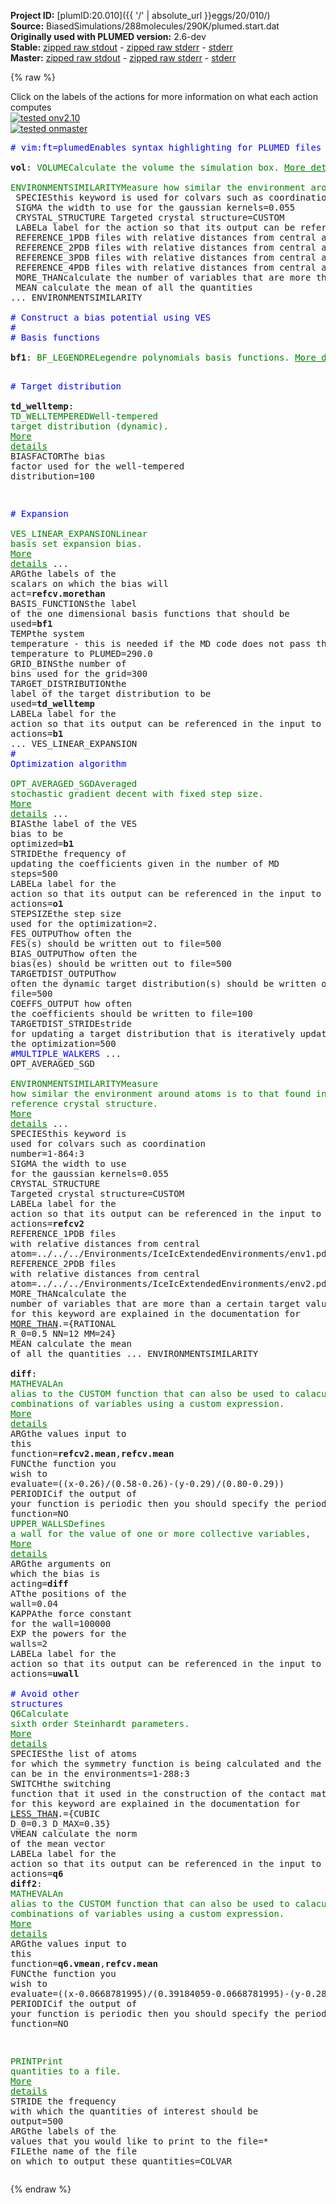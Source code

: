 **Project ID:** [plumID:20.010]({{ '/' | absolute_url }}eggs/20/010/)  
**Source:** BiasedSimulations/288molecules/290K/plumed.start.dat  
**Originally used with PLUMED version:** 2.6-dev  
**Stable:** [zipped raw stdout](plumed.start.dat.plumed.stdout.txt.zip) - [zipped raw stderr](plumed.start.dat.plumed.stderr.txt.zip) - [stderr](plumed.start.dat.plumed.stderr)  
**Master:** [zipped raw stdout](plumed.start.dat.plumed_master.stdout.txt.zip) - [zipped raw stderr](plumed.start.dat.plumed_master.stderr.txt.zip) - [stderr](plumed.start.dat.plumed_master.stderr)  

{% raw %}
<div class="plumedpreheader">
<div class="headerInfo" id="value_details_data/BiasedSimulations/288molecules/290K/plumed.start.dat"> Click on the labels of the actions for more information on what each action computes </div>
<div class="containerBadge">
<div class="headerBadge"><a href="plumed.start.dat.plumed.stderr"><img src="https://img.shields.io/badge/v2.10-passing-green.svg" alt="tested onv2.10" /></a></div>
<div class="headerBadge"><a href="plumed.start.dat.plumed_master.stderr"><img src="https://img.shields.io/badge/master-passing-green.svg" alt="tested onmaster" /></a></div>
</div>
</div>
<pre class="plumedlisting">
<span class="plumedtooltip" style="color:blue"># vim:ft=plumed<span class="right">Enables syntax highlighting for PLUMED files in vim. See <a href="https://www.plumed.org/doc-master/user-doc/html/vim">here for more details. </a><i></i></span></span>
<br/><b name="data/BiasedSimulations/288molecules/290K/plumed.start.datvol" onclick='showPath("data/BiasedSimulations/288molecules/290K/plumed.start.dat","data/BiasedSimulations/288molecules/290K/plumed.start.datvol","data/BiasedSimulations/288molecules/290K/plumed.start.datvol","brown")'>vol</b>: <span class="plumedtooltip" style="color:green">VOLUME<span class="right">Calculate the volume the simulation box. <a href="https://www.plumed.org/doc-master/user-doc/html/VOLUME" style="color:green">More details</a><i></i></span></span>
<br/><span style="display:none;" id="data/BiasedSimulations/288molecules/290K/plumed.start.datvol">The VOLUME action with label <b>vol</b> calculates the volume of simulation box</span><span class="plumedtooltip" style="color:green">ENVIRONMENTSIMILARITY<span class="right">Measure how similar the environment around atoms is to that found in some reference crystal structure. <a href="https://www.plumed.org/doc-master/user-doc/html/ENVIRONMENTSIMILARITY" style="color:green">More details</a><i></i></span></span> ...
 <span class="plumedtooltip">SPECIES<span class="right">this keyword is used for colvars such as coordination number<i></i></span></span>=1-864:3
 <span class="plumedtooltip">SIGMA<span class="right"> the width to use for the gaussian kernels<i></i></span></span>=0.055
 <span class="plumedtooltip">CRYSTAL_STRUCTURE<span class="right"> Targeted crystal structure<i></i></span></span>=CUSTOM
 <span class="plumedtooltip">LABEL<span class="right">a label for the action so that its output can be referenced in the input to other actions<i></i></span></span>=<b name="data/BiasedSimulations/288molecules/290K/plumed.start.datrefcv" onclick='showPath("data/BiasedSimulations/288molecules/290K/plumed.start.dat","data/BiasedSimulations/288molecules/290K/plumed.start.datrefcv","data/BiasedSimulations/288molecules/290K/plumed.start.datrefcv","brown")'>refcv</b>
 <span class="plumedtooltip">REFERENCE_1<span class="right">PDB files with relative distances from central atom<i></i></span></span>=../../../Environments/IceIhExtendedEnvironments/env1.pdb
 <span class="plumedtooltip">REFERENCE_2<span class="right">PDB files with relative distances from central atom<i></i></span></span>=../../../Environments/IceIhExtendedEnvironments/env2.pdb
 <span class="plumedtooltip">REFERENCE_3<span class="right">PDB files with relative distances from central atom<i></i></span></span>=../../../Environments/IceIhExtendedEnvironments/env3.pdb
 <span class="plumedtooltip">REFERENCE_4<span class="right">PDB files with relative distances from central atom<i></i></span></span>=../../../Environments/IceIhExtendedEnvironments/env4.pdb
 <span class="plumedtooltip">MORE_THAN<span class="right">calculate the number of variables that are more than a certain target value. Options for this keyword are explained in the documentation for <a href="https://www.plumed.org/doc-master/user-doc/html/MORE_THAN">MORE_THAN</a>.<i></i></span></span>={RATIONAL R_0=0.5 NN=12 MM=24}
 <span class="plumedtooltip">MEAN<span class="right"> calculate the mean of all the quantities<i></i></span></span>
... ENVIRONMENTSIMILARITY
<br/><span style="color:blue" class="comment"># Construct a bias potential using VES</span>
<span style="color:blue" class="comment">#</span>
<span style="color:blue" class="comment"># Basis functions</span>
<br/><span style="display:none;" id="data/BiasedSimulations/288molecules/290K/plumed.start.datrefcv">The ENVIRONMENTSIMILARITY action with label <b>refcv</b> calculates the following quantities:<table  align="center" frame="void" width="95%" cellpadding="5%"><tr><td width="5%"><b> Quantity </b>  </td><td><b> Description </b> </td></tr><tr><td width="5%">refcv.value</td><td>the environmental similar parameter for each of the input atoms</td></tr><tr><td width="5%">refcv.morethan</td><td>the number of colvars that have a value more than a threshold</td></tr><tr><td width="5%">refcv.mean</td><td>the mean of the colvars</td></tr></table></span><b name="data/BiasedSimulations/288molecules/290K/plumed.start.datbf1" onclick='showPath("data/BiasedSimulations/288molecules/290K/plumed.start.dat","data/BiasedSimulations/288molecules/290K/plumed.start.datbf1","data/BiasedSimulations/288molecules/290K/plumed.start.datbf1","brown")'>bf1</b>: <span class="plumedtooltip" style="color:green">BF_LEGENDRE<span class="right">Legendre polynomials basis functions. <a href="https://www.plumed.org/doc-master/user-doc/html/BF_LEGENDRE" style="color:green">More details</a><i></i></span></span> <span class="plumedtooltip">ORDER<span class="right">The order of the basis function expansion<i></i></span></span>=20 <span class="plumedtooltip">MINIMUM<span class="right">The minimum of the interval on which the basis functions are defined<i></i></span></span>=0.0 <span class="plumedtooltip">MAXIMUM<span class="right">The maximum of the interval on which the basis functions are defined<i></i></span></span>=288.0

<span style="color:blue" class="comment"># Target distribution</span>
<br/><span style="display:none;" id="data/BiasedSimulations/288molecules/290K/plumed.start.datbf1">The BF_LEGENDRE action with label <b>bf1</b> calculates something</span><b name="data/BiasedSimulations/288molecules/290K/plumed.start.dattd_welltemp" onclick='showPath("data/BiasedSimulations/288molecules/290K/plumed.start.dat","data/BiasedSimulations/288molecules/290K/plumed.start.dattd_welltemp","data/BiasedSimulations/288molecules/290K/plumed.start.dattd_welltemp","brown")'>td_welltemp</b>: <span class="plumedtooltip" style="color:green">TD_WELLTEMPERED<span class="right">Well-tempered target distribution (dynamic). <a href="https://www.plumed.org/doc-master/user-doc/html/TD_WELLTEMPERED" style="color:green">More details</a><i></i></span></span> <span class="plumedtooltip">BIASFACTOR<span class="right">The bias factor used for the well-tempered distribution<i></i></span></span>=100

<span style="color:blue" class="comment"># Expansion</span>
<br/><span style="display:none;" id="data/BiasedSimulations/288molecules/290K/plumed.start.dattd_welltemp">The TD_WELLTEMPERED action with label <b>td_welltemp</b> calculates something</span><span class="plumedtooltip" style="color:green">VES_LINEAR_EXPANSION<span class="right">Linear basis set expansion bias. <a href="https://www.plumed.org/doc-master/user-doc/html/VES_LINEAR_EXPANSION" style="color:green">More details</a><i></i></span></span> ...
 <span class="plumedtooltip">ARG<span class="right">the labels of the scalars on which the bias will act<i></i></span></span>=<b name="data/BiasedSimulations/288molecules/290K/plumed.start.datrefcv">refcv.morethan</b>
 <span class="plumedtooltip">BASIS_FUNCTIONS<span class="right">the label of the one dimensional basis functions that should be used<i></i></span></span>=<b name="data/BiasedSimulations/288molecules/290K/plumed.start.datbf1">bf1</b>
 <span class="plumedtooltip">TEMP<span class="right">the system temperature - this is needed if the MD code does not pass the temperature to PLUMED<i></i></span></span>=290.0
 <span class="plumedtooltip">GRID_BINS<span class="right">the number of bins used for the grid<i></i></span></span>=300
 <span class="plumedtooltip">TARGET_DISTRIBUTION<span class="right">the label of the target distribution to be used<i></i></span></span>=<b name="data/BiasedSimulations/288molecules/290K/plumed.start.dattd_welltemp">td_welltemp</b>
 <span class="plumedtooltip">LABEL<span class="right">a label for the action so that its output can be referenced in the input to other actions<i></i></span></span>=<b name="data/BiasedSimulations/288molecules/290K/plumed.start.datb1" onclick='showPath("data/BiasedSimulations/288molecules/290K/plumed.start.dat","data/BiasedSimulations/288molecules/290K/plumed.start.datb1","data/BiasedSimulations/288molecules/290K/plumed.start.datb1","brown")'>b1</b>
... VES_LINEAR_EXPANSION
<br/><span style="color:blue" class="comment"># Optimization algorithm</span>
<br/><span style="display:none;" id="data/BiasedSimulations/288molecules/290K/plumed.start.datb1">The VES_LINEAR_EXPANSION action with label <b>b1</b> calculates the following quantities:<table  align="center" frame="void" width="95%" cellpadding="5%"><tr><td width="5%"><b> Quantity </b>  </td><td><b> Description </b> </td></tr><tr><td width="5%">b1.bias</td><td>the instantaneous value of the bias potential</td></tr><tr><td width="5%">b1.force2</td><td>the instantaneous value of the squared force due to this bias potential</td></tr></table></span><span class="plumedtooltip" style="color:green">OPT_AVERAGED_SGD<span class="right">Averaged stochastic gradient decent with fixed step size. <a href="https://www.plumed.org/doc-master/user-doc/html/OPT_AVERAGED_SGD" style="color:green">More details</a><i></i></span></span> ...
  <span class="plumedtooltip">BIAS<span class="right">the label of the VES bias to be optimized<i></i></span></span>=<b name="data/BiasedSimulations/288molecules/290K/plumed.start.datb1">b1</b>
  <span class="plumedtooltip">STRIDE<span class="right">the frequency of updating the coefficients given in the number of MD steps<i></i></span></span>=500
  <span class="plumedtooltip">LABEL<span class="right">a label for the action so that its output can be referenced in the input to other actions<i></i></span></span>=<b name="data/BiasedSimulations/288molecules/290K/plumed.start.dato1" onclick='showPath("data/BiasedSimulations/288molecules/290K/plumed.start.dat","data/BiasedSimulations/288molecules/290K/plumed.start.dato1","data/BiasedSimulations/288molecules/290K/plumed.start.dato1","brown")'>o1</b>
  <span class="plumedtooltip">STEPSIZE<span class="right">the step size used for the optimization<i></i></span></span>=2.
  <span class="plumedtooltip">FES_OUTPUT<span class="right">how often the FES(s) should be written out to file<i></i></span></span>=500
  <span class="plumedtooltip">BIAS_OUTPUT<span class="right">how often the bias(es) should be written out to file<i></i></span></span>=500
  <span class="plumedtooltip">TARGETDIST_OUTPUT<span class="right">how often the dynamic target distribution(s) should be written out to file<i></i></span></span>=500
  <span class="plumedtooltip">COEFFS_OUTPUT<span class="right"> how often the coefficients should be written to file<i></i></span></span>=100
  <span class="plumedtooltip">TARGETDIST_STRIDE<span class="right">stride for updating a target distribution that is iteratively updated during the optimization<i></i></span></span>=500
  <span style="color:blue" class="comment">#MULTIPLE_WALKERS</span>
... OPT_AVERAGED_SGD
<br/><span style="display:none;" id="data/BiasedSimulations/288molecules/290K/plumed.start.dato1">The OPT_AVERAGED_SGD action with label <b>o1</b> calculates the following quantities:<table  align="center" frame="void" width="95%" cellpadding="5%"><tr><td width="5%"><b> Quantity </b>  </td><td><b> Description </b> </td></tr><tr><td width="5%">o1.value</td><td>a scalar</td></tr></table></span><span class="plumedtooltip" style="color:green">ENVIRONMENTSIMILARITY<span class="right">Measure how similar the environment around atoms is to that found in some reference crystal structure. <a href="https://www.plumed.org/doc-master/user-doc/html/ENVIRONMENTSIMILARITY" style="color:green">More details</a><i></i></span></span> ...
 <span class="plumedtooltip">SPECIES<span class="right">this keyword is used for colvars such as coordination number<i></i></span></span>=1-864:3
 <span class="plumedtooltip">SIGMA<span class="right"> the width to use for the gaussian kernels<i></i></span></span>=0.055
 <span class="plumedtooltip">CRYSTAL_STRUCTURE<span class="right"> Targeted crystal structure<i></i></span></span>=CUSTOM
 <span class="plumedtooltip">LABEL<span class="right">a label for the action so that its output can be referenced in the input to other actions<i></i></span></span>=<b name="data/BiasedSimulations/288molecules/290K/plumed.start.datrefcv2" onclick='showPath("data/BiasedSimulations/288molecules/290K/plumed.start.dat","data/BiasedSimulations/288molecules/290K/plumed.start.datrefcv2","data/BiasedSimulations/288molecules/290K/plumed.start.datrefcv2","brown")'>refcv2</b>
 <span class="plumedtooltip">REFERENCE_1<span class="right">PDB files with relative distances from central atom<i></i></span></span>=../../../Environments/IceIcExtendedEnvironments/env1.pdb
 <span class="plumedtooltip">REFERENCE_2<span class="right">PDB files with relative distances from central atom<i></i></span></span>=../../../Environments/IceIcExtendedEnvironments/env2.pdb
 <span class="plumedtooltip">MORE_THAN<span class="right">calculate the number of variables that are more than a certain target value. Options for this keyword are explained in the documentation for <a href="https://www.plumed.org/doc-master/user-doc/html/MORE_THAN">MORE_THAN</a>.<i></i></span></span>={RATIONAL R_0=0.5 NN=12 MM=24}
 <span class="plumedtooltip">MEAN<span class="right"> calculate the mean of all the quantities<i></i></span></span>
... ENVIRONMENTSIMILARITY
<br/><span style="display:none;" id="data/BiasedSimulations/288molecules/290K/plumed.start.datrefcv2">The ENVIRONMENTSIMILARITY action with label <b>refcv2</b> calculates the following quantities:<table  align="center" frame="void" width="95%" cellpadding="5%"><tr><td width="5%"><b> Quantity </b>  </td><td><b> Description </b> </td></tr><tr><td width="5%">refcv2.value</td><td>the environmental similar parameter for each of the input atoms</td></tr><tr><td width="5%">refcv2.morethan</td><td>the number of colvars that have a value more than a threshold</td></tr><tr><td width="5%">refcv2.mean</td><td>the mean of the colvars</td></tr></table></span><b name="data/BiasedSimulations/288molecules/290K/plumed.start.datdiff" onclick='showPath("data/BiasedSimulations/288molecules/290K/plumed.start.dat","data/BiasedSimulations/288molecules/290K/plumed.start.datdiff","data/BiasedSimulations/288molecules/290K/plumed.start.datdiff","brown")'>diff</b>: <span class="plumedtooltip" style="color:green">MATHEVAL<span class="right">An alias to the CUSTOM function that can also be used to calaculate combinations of variables using a custom expression. <a href="https://www.plumed.org/doc-master/user-doc/html/MATHEVAL" style="color:green">More details</a><i></i></span></span> <span class="plumedtooltip">ARG<span class="right">the values input to this function<i></i></span></span>=<b name="data/BiasedSimulations/288molecules/290K/plumed.start.datrefcv2">refcv2.mean</b>,<b name="data/BiasedSimulations/288molecules/290K/plumed.start.datrefcv">refcv.mean</b> <span class="plumedtooltip">FUNC<span class="right">the function you wish to evaluate<i></i></span></span>=((x-0.26)/(0.58-0.26)-(y-0.29)/(0.80-0.29)) <span class="plumedtooltip">PERIODIC<span class="right">if the output of your function is periodic then you should specify the periodicity of the function<i></i></span></span>=NO
<span style="display:none;" id="data/BiasedSimulations/288molecules/290K/plumed.start.datdiff">The MATHEVAL action with label <b>diff</b> calculates the following quantities:<table  align="center" frame="void" width="95%" cellpadding="5%"><tr><td width="5%"><b> Quantity </b>  </td><td><b> Description </b> </td></tr><tr><td width="5%">diff.value</td><td>an arbitrary function</td></tr></table></span><span class="plumedtooltip" style="color:green">UPPER_WALLS<span class="right">Defines a wall for the value of one or more collective variables, <a href="https://www.plumed.org/doc-master/user-doc/html/UPPER_WALLS" style="color:green">More details</a><i></i></span></span> <span class="plumedtooltip">ARG<span class="right">the arguments on which the bias is acting<i></i></span></span>=<b name="data/BiasedSimulations/288molecules/290K/plumed.start.datdiff">diff</b> <span class="plumedtooltip">AT<span class="right">the positions of the wall<i></i></span></span>=0.04 <span class="plumedtooltip">KAPPA<span class="right">the force constant for the wall<i></i></span></span>=100000 <span class="plumedtooltip">EXP<span class="right"> the powers for the walls<i></i></span></span>=2 <span class="plumedtooltip">LABEL<span class="right">a label for the action so that its output can be referenced in the input to other actions<i></i></span></span>=<b name="data/BiasedSimulations/288molecules/290K/plumed.start.datuwall" onclick='showPath("data/BiasedSimulations/288molecules/290K/plumed.start.dat","data/BiasedSimulations/288molecules/290K/plumed.start.datuwall","data/BiasedSimulations/288molecules/290K/plumed.start.datuwall","brown")'>uwall</b>
<br/><span style="color:blue" class="comment"># Avoid other structures</span>
<span style="display:none;" id="data/BiasedSimulations/288molecules/290K/plumed.start.datuwall">The UPPER_WALLS action with label <b>uwall</b> calculates the following quantities:<table  align="center" frame="void" width="95%" cellpadding="5%"><tr><td width="5%"><b> Quantity </b>  </td><td><b> Description </b> </td></tr><tr><td width="5%">uwall.bias</td><td>the instantaneous value of the bias potential</td></tr><tr><td width="5%">uwall.force2</td><td>the instantaneous value of the squared force due to this bias potential</td></tr></table></span><span class="plumedtooltip" style="color:green">Q6<span class="right">Calculate sixth order Steinhardt parameters. <a href="https://www.plumed.org/doc-master/user-doc/html/Q6" style="color:green">More details</a><i></i></span></span> <span class="plumedtooltip">SPECIES<span class="right">the list of atoms for which the symmetry function is being calculated and the atoms that can be in the environments<i></i></span></span>=1-288:3 <span class="plumedtooltip">SWITCH<span class="right">the switching function that it used in the construction of the contact matrix. Options for this keyword are explained in the documentation for <a href="https://www.plumed.org/doc-master/user-doc/html/LESS_THAN">LESS_THAN</a>.<i></i></span></span>={CUBIC D_0=0.3 D_MAX=0.35} <span class="plumedtooltip">VMEAN<span class="right"> calculate the norm of the mean vector<i></i></span></span> <span class="plumedtooltip">LABEL<span class="right">a label for the action so that its output can be referenced in the input to other actions<i></i></span></span>=<b name="data/BiasedSimulations/288molecules/290K/plumed.start.datq6" onclick='showPath("data/BiasedSimulations/288molecules/290K/plumed.start.dat","data/BiasedSimulations/288molecules/290K/plumed.start.datq6","data/BiasedSimulations/288molecules/290K/plumed.start.datq6","brown")'>q6</b>
<span style="display:none;" id="data/BiasedSimulations/288molecules/290K/plumed.start.datq6">The Q6 action with label <b>q6</b> calculates the following quantities:<table  align="center" frame="void" width="95%" cellpadding="5%"><tr><td width="5%"><b> Quantity </b>  </td><td><b> Description </b> </td></tr><tr><td width="5%">q6._vmean</td><td>the norm of the mean vector</td></tr><tr><td width="5%">q6.value</td><td>the norms of the vectors of spherical harmonic coefficients</td></tr></table></span><b name="data/BiasedSimulations/288molecules/290K/plumed.start.datdiff2" onclick='showPath("data/BiasedSimulations/288molecules/290K/plumed.start.dat","data/BiasedSimulations/288molecules/290K/plumed.start.datdiff2","data/BiasedSimulations/288molecules/290K/plumed.start.datdiff2","brown")'>diff2</b>: <span class="plumedtooltip" style="color:green">MATHEVAL<span class="right">An alias to the CUSTOM function that can also be used to calaculate combinations of variables using a custom expression. <a href="https://www.plumed.org/doc-master/user-doc/html/MATHEVAL" style="color:green">More details</a><i></i></span></span> <span class="plumedtooltip">ARG<span class="right">the values input to this function<i></i></span></span>=<b name="data/BiasedSimulations/288molecules/290K/plumed.start.datq6">q6.vmean</b>,<b name="data/BiasedSimulations/288molecules/290K/plumed.start.datrefcv">refcv.mean</b> <span class="plumedtooltip">FUNC<span class="right">the function you wish to evaluate<i></i></span></span>=((x-0.0668781995)/(0.39184059-0.0668781995)-(y-0.2899390548628429)/(0.7838534089775562-0.2899390548628429)) <span class="plumedtooltip">PERIODIC<span class="right">if the output of your function is periodic then you should specify the periodicity of the function<i></i></span></span>=NO


<span style="display:none;" id="data/BiasedSimulations/288molecules/290K/plumed.start.datdiff2">The MATHEVAL action with label <b>diff2</b> calculates the following quantities:<table  align="center" frame="void" width="95%" cellpadding="5%"><tr><td width="5%"><b> Quantity </b>  </td><td><b> Description </b> </td></tr><tr><td width="5%">diff2.value</td><td>an arbitrary function</td></tr></table></span><span class="plumedtooltip" style="color:green">PRINT<span class="right">Print quantities to a file. <a href="https://www.plumed.org/doc-master/user-doc/html/PRINT" style="color:green">More details</a><i></i></span></span> <span class="plumedtooltip">STRIDE<span class="right"> the frequency with which the quantities of interest should be output<i></i></span></span>=500  <span class="plumedtooltip">ARG<span class="right">the labels of the values that you would like to print to the file<i></i></span></span>=* <span class="plumedtooltip">FILE<span class="right">the name of the file on which to output these quantities<i></i></span></span>=COLVAR
</pre>
{% endraw %}
